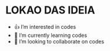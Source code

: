 # LOKAO DAS IDEIA
- :+1: I’m interested in codes
- 🌱 I’m currently learning codes
- 💞️ I’m looking to collaborate on codes

<!---
Fafefelps/Fafefelps is a ✨ special ✨ repository because its `README.md` (this file) appears on your GitHub profile.
You can click the Preview link to take a look at your changes.
--->
